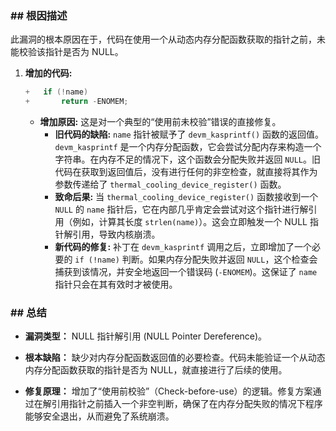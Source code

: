 ### **## 根因描述**

此漏洞的根本原因在于，代码在使用一个从动态内存分配函数获取的指针之前，未能校验该指针是否为 NULL。

1.  **增加的代码:**
    ```c
    +	if (!name)
    +		return -ENOMEM;
    ```
    *   **增加原因:** 这是对一个典型的“使用前未校验”错误的直接修复。
        *   **旧代码的缺陷:** `name` 指针被赋予了 `devm_kasprintf()` 函数的返回值。`devm_kasprintf` 是一个内存分配函数，它会尝试分配内存来构造一个字符串。在内存不足的情况下，这个函数会分配失败并返回 `NULL`。旧代码在获取到返回值后，没有进行任何的非空检查，就直接将其作为参数传递给了 `thermal_cooling_device_register()` 函数。
        *   **致命后果:** 当 `thermal_cooling_device_register()` 函数接收到一个 `NULL` 的 `name` 指针后，它在内部几乎肯定会尝试对这个指针进行解引用（例如，计算其长度 `strlen(name)`）。这会立即触发一个 NULL 指针解引用，导致内核崩溃。
        *   **新代码的修复:** 补丁在 `devm_kasprintf` 调用之后，立即增加了一个必要的 `if (!name)` 判断。如果内存分配失败并返回 `NULL`，这个检查会捕获到该情况，并安全地返回一个错误码 (`-ENOMEM`)。这保证了 `name` 指针只会在其有效时才被使用。

### **## 总结**

*   **漏洞类型：**
    NULL 指针解引用 (NULL Pointer Dereference)。

*   **根本缺陷：**
    缺少对内存分配函数返回值的必要检查。代码未能验证一个从动态内存分配函数获取的指针是否为 NULL，就直接进行了后续的使用。

*   **修复原理：**
    增加了“使用前校验”（Check-before-use）的逻辑。修复方案通过在解引用指针之前插入一个非空判断，确保了在内存分配失败的情况下程序能够安全退出，从而避免了系统崩溃。